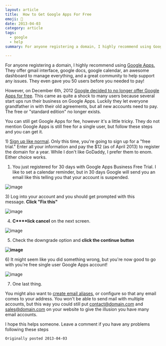 ```yaml
---
layout: article
title:  How to Get Google Apps For Free
emoji: 📝
date: 2013-04-03
category: article
tags:
  - google
  - help
summary: For anyone registering a domain, I highly recommend using Google Apps. They offer gmail interface, google docs, google calendar, an awesome dashboard to manage everything, and a great community to help support any issues. They even gave you 50 users before you needed to pay! [...]

---
```


For anyone registering a domain, I highly recommend using [Google Apps.](http://www.google.com/enterprise/apps/business/products.html) They offer gmail interface, google docs, google calendar, an awesome dashboard to manage everything, and a great community to help support any issues. They even gave you 50 users before you needed to pay!

However, on December 6th, 2012&nbsp;[Google decided to no longer offer Google Apps for free](http://support.google.com/a/bin/answer.py?hl=en&amp;answer=2855120). This came as quite a shock to many users because several start ups run their business on Google Apps. Luckily they let everyone grandfather in with their old agreements, but all new accounts need to pay. The free or "standard edition" no longer exists.&nbsp;

You can still get Google Apps for fee, however it's a little tricky. They do not mention Google Apps is still free for a single user, but follow these steps and you can get it.

1)&nbsp;[Sign up like normal](http://www.google.com/enterprise/apps/business/). Only this time, you're going to sign up for a "free trial." Enter all your information and pay the $12 (as of April 2013) to register the domain for a year. While I don't like GoDaddy, I prefer them to enom. Either choice works.

1) You just registered for&nbsp;30 days with Google Apps Business Free Trial. I like to set a calendar reminder, but in 30 days Google will send you an email like this telling you that your account is suspended.

![image](https://66.media.tumblr.com/99a3d36758d42003eed1c6020031f570/tumblr_inline_mkowh9r6sr1qz4rgp.png)

3)&nbsp;Log into your account and you should get prompted with this message.&nbsp;**Click "Fix this"**

![image](https://66.media.tumblr.com/1f1d06018689f36269ffb7c50676c0d7/tumblr_inline_mkowi9vDSD1qz4rgp.png)

4) **C****lick cancel** on the next screen.

![image](https://66.media.tumblr.com/a58f1a78f1a1fe6e63868956553de776/tumblr_inline_mkowk6BhVU1qz4rgp.png)

5) Check the downgrade option and **click the continue button**

**![image](https://66.media.tumblr.com/27aed14c7cb4925c7df3565af5cf5183/tumblr_inline_mkowkuCboP1qz4rgp.png)**

6)&nbsp;It might seem like you did something wrong, but you're now good to go with you're free single user Google Apps account!

![image](https://66.media.tumblr.com/6f54a519322da28c009a4caa6f0b3b23/tumblr_inline_mkowmxMMfn1qz4rgp.png)

7) One last thing.

You might also want to [create email aliases](http://support.google.com/a/bin/answer.py?hl=en&amp;answer=182527), or configure so that any email comes to your address. You won't be able to send mail with multiple accounts, but this way you could still put contact@domain.com and sales@domain.com on your website to give the illusion you have many email accounts.

I hope this helps someone. Leave a comment if you have any problems following these steps

`Originally posted 2013-04-03`